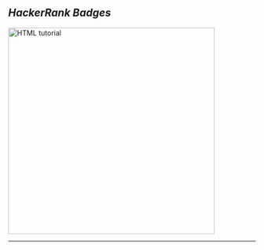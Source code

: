 <h2 align= "Left"><em>HackerRank Badges</em></h2>

<div align="Left">
<a href="https://www.hackerrank.com/profile/shreyjain99"><img src="https://github.com/shreyjain99/HackerRank-Leetcode/blob/main/src%20files/Screenshot%202024-09-08%20023034.png" alt="HTML tutorial" style="width:420px;height:420px;"></a>
</div>

<hr width="100%" size="2">
